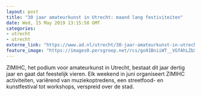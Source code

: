 ```yaml
---
layout: post
title: "30 jaar amateurkunst in Utrecht: maand lang festiviteiten"
date: Wed, 15 May 2019 13:15:58 GMT
categories: 
- utrecht 
- utrecht 
externe_link: "https://www.ad.nl/utrecht/30-jaar-amateurkunst-in-utrecht-maand-lang-festiviteiten~a3a33da7/"
feature_image: "https://images0.persgroep.net/rcs/go41BniiWT__VGfAhLZbX-14tcM/diocontent/148434384/_fitwidth/400/?appId=21791a8992982cd8da851550a453bd7f&quality=0.7"
---
```


ZIMIHC, het podium voor amateurkunst in Utrecht, bestaat dit jaar dertig jaar en gaat dat feestelijk vieren. Elk weekend in juni organiseert ZIMIHC activiteiten, variërend van muziekoptredens, een streetfood- en kunstfestival tot workshops, verspreid over de stad.
